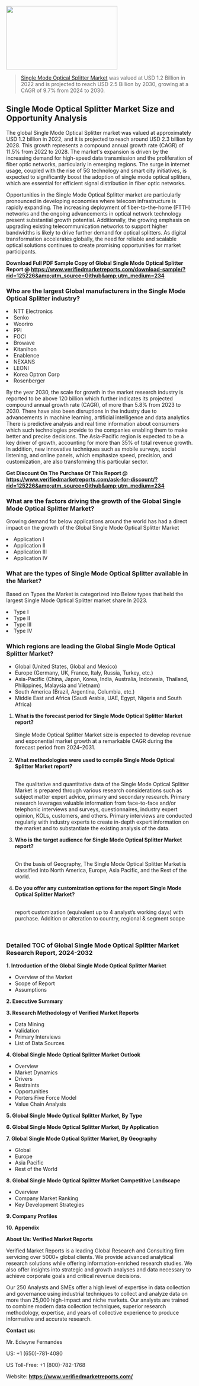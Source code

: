 
<img src="https://ffe5etoiles.com/wp-content/uploads/2024/12/MST1-300x171.png" alt="" width="300" height="171" class="alignnone size-medium wp-image-20088" /><blockquote><p><p><a href="https://www.verifiedmarketreports.com/download-sample/?rid=125226&utm_source=Github&utm_medium=234" target="_blank">Single Mode Optical Splitter Market</a> was valued at USD 1.2 Billion in 2022 and is projected to reach USD 2.5 Billion by 2030, growing at a CAGR of 9.7% from 2024 to 2030.</p></blockquote><p><h2>Single Mode Optical Splitter Market Size and Opportunity Analysis</h2> <p>The global Single Mode Optical Splitter market was valued at approximately USD 1.2 billion in 2022, and it is projected to reach around USD 2.3 billion by 2028. This growth represents a compound annual growth rate (CAGR) of 11.5% from 2022 to 2028. The market's expansion is driven by the increasing demand for high-speed data transmission and the proliferation of fiber optic networks, particularly in emerging regions. The surge in internet usage, coupled with the rise of 5G technology and smart city initiatives, is expected to significantly boost the adoption of single mode optical splitters, which are essential for efficient signal distribution in fiber optic networks.</p> <p>Opportunities in the Single Mode Optical Splitter market are particularly pronounced in developing economies where telecom infrastructure is rapidly expanding. The increasing deployment of fiber-to-the-home (FTTH) networks and the ongoing advancements in optical network technology present substantial growth potential. Additionally, the growing emphasis on upgrading existing telecommunication networks to support higher bandwidths is likely to drive further demand for optical splitters. As digital transformation accelerates globally, the need for reliable and scalable optical solutions continues to create promising opportunities for market participants.</p> </p><p class=""><strong>Download Full PDF Sample Copy of Global Single Mode Optical Splitter Report @ <a href="https://www.verifiedmarketreports.com/download-sample/?rid=125226&amp;utm_source=Github&amp;utm_medium=234" target="_blank">https://www.verifiedmarketreports.com/download-sample/?rid=125226&amp;utm_source=Github&amp;utm_medium=234</a></strong></p><h3 id="" class="">Who are the largest Global manufacturers in the Single Mode Optical Splitter industry?</h3><p><li>NTT Electronics</li><li> Senko</li><li> Wooriro</li><li> PPI</li><li> FOCI</li><li> Browave</li><li> Kitanihon</li><li> Enablence</li><li> NEXANS</li><li> LEONI</li><li> Korea Optron Corp</li><li> Rosenberger</li></p><div class=""><div class="" dir="" data-message-author-role="" data-message-id="" data-message-model-slug=""><div class=""><div class=""><div class=""><div class="" dir="" data-message-author-role="" data-message-id="" data-message-model-slug=""><div class=""><div class=""><p>By the year 2030, the scale for growth in the market research industry is reported to be above 120 billion which further indicates its projected compound annual growth rate (CAGR), of more than 5.8% from 2023 to 2030. There have also been disruptions in the industry due to advancements in machine learning, artificial intelligence and data analytics There is predictive analysis and real time information about consumers which such technologies provide to the companies enabling them to make better and precise decisions. The Asia-Pacific region is expected to be a key driver of growth, accounting for more than 35% of total revenue growth. In addition, new innovative techniques such as mobile surveys, social listening, and online panels, which emphasize speed, precision, and customization, are also transforming this particular sector.</p><p><strong>Get Discount On The Purchase Of This Report @&nbsp; <a href="https://www.verifiedmarketreports.com/ask-for-discount/?rid=125226&amp;utm_source=Github&amp;utm_medium=234" target="_blank">https://www.verifiedmarketreports.com/ask-for-discount/?rid=125226&amp;utm_source=Github&amp;utm_medium=234</a></strong></p></div></div></div></div></div></div></div></div><h3 id="" class="">What are the factors driving the growth of the Global Single Mode Optical Splitter Market?</h3><p id="" class="">Growing demand for below applications around the world has had a direct impact on the growth of the Global Single Mode Optical Splitter Market</p><p id="" class=""><li>Application I</li><li> Application II</li><li> Application III</li><li> Application IV</li></p><h3 id="" class="">What are the types of Single Mode Optical Splitter available in the Market?</h3><p id="" class="">Based on Types the Market is categorized into Below types that held the largest Single Mode Optical Splitter market share In 2023.</p><p id="" class=""><li>Type I</li><li> Type II</li><li> Type III</li><li> Type IV</li></p><h3 id="" class="">Which regions are leading the Global Single Mode Optical Splitter Market?</h3><ul><li>Global (United States, Global and Mexico)</li><li>Europe (Germany, UK, France, Italy, Russia, Turkey, etc.)</li><li>Asia-Pacific (China, Japan, Korea, India, Australia, Indonesia, Thailand, Philippines, Malaysia and Vietnam)</li><li>South America (Brazil, Argentina, Columbia, etc.)</li><li>Middle East and Africa (Saudi Arabia, UAE, Egypt, Nigeria and South Africa)</li></ul><p><ol><li><strong>What is the forecast period for Single Mode Optical Splitter Market report?<br /></strong><br /><span data-sheets-root="1" data-sheets-value="{&quot;1&quot;:2,&quot;2&quot;:&quot;XXXX size is expected to develop revenue and exponential market growth at a remarkable CAGR during the forecast period from 2024&ndash;2030.&quot;}" data-sheets-userformat="{&quot;2&quot;:12674,&quot;4&quot;:{&quot;1&quot;:2,&quot;2&quot;:16776960},&quot;10&quot;:2,&quot;11&quot;:0,&quot;15&quot;:&quot;Arial&quot;,&quot;16&quot;:12}">Single Mode Optical Splitter Market size is expected to develop revenue and exponential market growth at a remarkable CAGR during the forecast period from 2024&ndash;2031.</span><br /><br /></li><li><strong>What methodologies were used to compile Single Mode Optical Splitter Market report?<br /><br /></strong><p>The qualitative and quantitative data of the&nbsp;Single Mode Optical Splitter Market is prepared through various research considerations such as subject matter expert advice, primary and secondary research. Primary research leverages valuable information from face-to-face and/or telephonic interviews and surveys, questionnaires, industry expert opinion, KOLs, customers, and others. Primary interviews are conducted regularly with industry experts to create in-depth expert information on the market and to substantiate the existing analysis of the data.&nbsp;</p></li><li><strong>Who is the target audience for Single Mode Optical Splitter Market report?<br /><br /></strong><p>On the basis of Geography, The&nbsp;Single Mode Optical Splitter Market is classified into North America, Europe, Asia Pacific, and the Rest of the world.</p></li><li><strong>Do you offer any customization options for the report Single Mode Optical Splitter Market?<br /><br /></strong><p>report customization (equivalent up to 4 analyst&rsquo;s working days) with purchase. Addition or alteration to country, regional &amp; segment scope</p><p>&nbsp;</p></li></ol></p><h3 id="" class="">Detailed TOC of Global Single Mode Optical Splitter Market Research Report, 2024-2032</h3><p id="" class=""><strong>1. Introduction of the Global Single Mode Optical Splitter Market</strong></p><ul><li>Overview of the Market</li><li>Scope of Report</li><li>Assumptions</li></ul><p id="" class=""><strong>2. Executive Summary</strong></p><p id="" class=""><strong>3. Research Methodology of&nbsp;Verified Market Reports</strong></p><ul><li>Data Mining</li><li>Validation</li><li>Primary Interviews</li><li>List of Data Sources</li></ul><p id="" class=""><strong>4. Global Single Mode Optical Splitter Market Outlook</strong></p><ul><li>Overview</li><li>Market Dynamics</li><li>Drivers</li><li>Restraints</li><li>Opportunities</li><li>Porters Five Force Model</li><li>Value Chain Analysis</li></ul><p id="" class=""><strong>5. Global Single Mode Optical Splitter Market, By&nbsp;Type</strong></p><p id="" class=""><strong>6. Global Single Mode Optical Splitter Market, By Application</strong></p><p id="" class=""><strong>7. Global Single Mode Optical Splitter Market, By Geography</strong></p><ul><li>Global</li><li>Europe</li><li>Asia Pacific</li><li>Rest of the World</li></ul><p id="" class=""><strong>8. Global Single Mode Optical Splitter Market Competitive Landscape</strong></p><ul><li>Overview</li><li>Company Market Ranking</li><li>Key Development Strategies</li></ul><p id="" class=""><strong>9. Company Profiles</strong></p><p id="" class=""><strong>10. Appendix</strong></p><p id="" class=""><strong>About Us: Verified Market Reports</strong></p><p id="" class="">Verified Market Reports is a leading Global Research and Consulting firm servicing over 5000+ global clients. We provide advanced analytical research solutions while offering information-enriched research studies. We also offer insights into strategic and growth analyses and data necessary to achieve corporate goals and critical revenue decisions.</p><p id="" class="">Our 250 Analysts and SMEs offer a high level of expertise in data collection and governance using industrial techniques to collect and analyze data on more than 25,000 high-impact and niche markets. Our analysts are trained to combine modern data collection techniques, superior research methodology, expertise, and years of collective experience to produce informative and accurate research.</p><p id="" class=""><strong>Contact us:</strong></p><p id="" class="">Mr. Edwyne Fernandes</p><p id="" class="">US: +1 (650)-781-4080</p><p id="" class="">US Toll-Free: +1 (800)-782-1768</p><p id="" class="">Website: <a target="" data-test-app-aware-link=""><strong>https://www.verifiedmarketreports.com/</strong></a></p>
